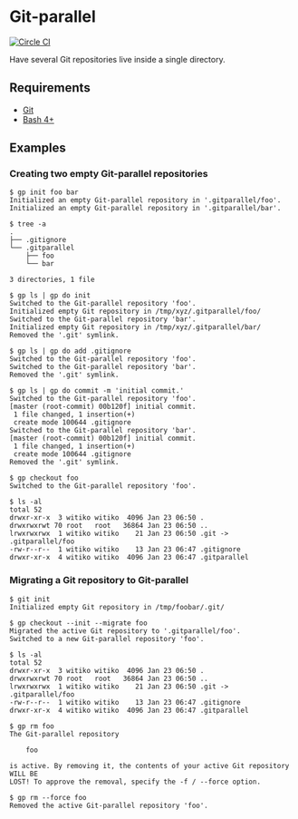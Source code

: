 # Git-parallel

[![Circle CI](https://img.shields.io/circleci/project/Witiko/git-parallel/master.svg)](https://circleci.com/gh/Witiko/git-parallel)

Have several Git repositories live inside a single directory.

## Requirements

 * [Git](http://git-scm.com/)
 * [Bash 4+](https://www.gnu.org/software/bash/)

## Examples
### Creating two empty Git-parallel repositories

	$ gp init foo bar
	Initialized an empty Git-parallel repository in '.gitparallel/foo'.
	Initialized an empty Git-parallel repository in '.gitparallel/bar'.

	$ tree -a
	.
	├── .gitignore
	└── .gitparallel
	    ├── foo
	    └── bar

	3 directories, 1 file

	$ gp ls | gp do init
	Switched to the Git-parallel repository 'foo'.
	Initialized empty Git repository in /tmp/xyz/.gitparallel/foo/
	Switched to the Git-parallel repository 'bar'.
	Initialized empty Git repository in /tmp/xyz/.gitparallel/bar/
	Removed the '.git' symlink.

	$ gp ls | gp do add .gitignore
	Switched to the Git-parallel repository 'foo'.
	Switched to the Git-parallel repository 'bar'.
	Removed the '.git' symlink.

	$ gp ls | gp do commit -m 'initial commit.'
	Switched to the Git-parallel repository 'foo'.
	[master (root-commit) 00b120f] initial commit.
	 1 file changed, 1 insertion(+)
	 create mode 100644 .gitignore
	Switched to the Git-parallel repository 'bar'.
	[master (root-commit) 00b120f] initial commit.
	 1 file changed, 1 insertion(+)
	 create mode 100644 .gitignore
	Removed the '.git' symlink.

	$ gp checkout foo
	Switched to the Git-parallel repository 'foo'.

	$ ls -al
	total 52
	drwxr-xr-x  3 witiko witiko  4096 Jan 23 06:50 .
	drwxrwxrwt 70 root   root   36864 Jan 23 06:50 ..
	lrwxrwxrwx  1 witiko witiko    21 Jan 23 06:50 .git -> .gitparallel/foo
	-rw-r--r--  1 witiko witiko    13 Jan 23 06:47 .gitignore
	drwxr-xr-x  4 witiko witiko  4096 Jan 23 06:47 .gitparallel

### Migrating a Git repository to Git-parallel

	$ git init
	Initialized empty Git repository in /tmp/foobar/.git/

	$ gp checkout --init --migrate foo
	Migrated the active Git repository to '.gitparallel/foo'.
	Switched to a new Git-parallel repository 'foo'.

	$ ls -al
	total 52
	drwxr-xr-x  3 witiko witiko  4096 Jan 23 06:50 .
	drwxrwxrwt 70 root   root   36864 Jan 23 06:50 ..
	lrwxrwxrwx  1 witiko witiko    21 Jan 23 06:50 .git -> .gitparallel/foo
	-rw-r--r--  1 witiko witiko    13 Jan 23 06:47 .gitignore
	drwxr-xr-x  4 witiko witiko  4096 Jan 23 06:47 .gitparallel

	$ gp rm foo
	The Git-parallel repository

		foo

	is active. By removing it, the contents of your active Git repository WILL BE
	LOST! To approve the removal, specify the -f / --force option.

	$ gp rm --force foo
	Removed the active Git-parallel repository 'foo'.
